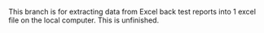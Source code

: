 This branch is for extracting data from Excel back test reports into 1 excel file on the local computer. This is unfinished.